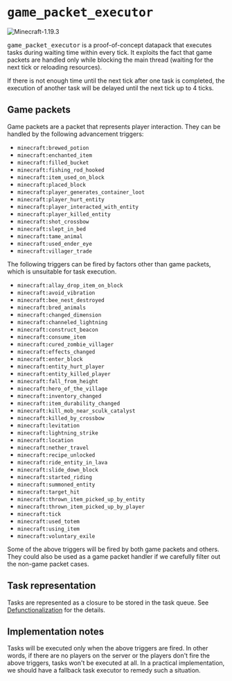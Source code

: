 # <samp>game_packet_executor</samp>

![Minecraft-1.19.3](https://img.shields.io/badge/Minecraft-1.19.3-blue)

<samp>game_packet_executor</samp> is a proof-of-concept datapack that executes tasks during waiting time within every tick.
It exploits the fact that game packets are handled only while blocking the main thread (waiting for the next tick or reloading resources).

If there is not enough time until the next tick after one task is completed, the execution of another task will be delayed until the next tick up to 4 ticks.

## Game packets

Game packets are a packet that represents player interaction.
They can be handled by the following advancement triggers:

- `minecraft:brewed_potion`
- `minecraft:enchanted_item`
- `minecraft:filled_bucket`
- `minecraft:fishing_rod_hooked`
- `minecraft:item_used_on_block`
- `minecraft:placed_block`
- `minecraft:player_generates_container_loot`
- `minecraft:player_hurt_entity`
- `minecraft:player_interacted_with_entity`
- `minecraft:player_killed_entity`
- `minecraft:shot_crossbow`
- `minecraft:slept_in_bed`
- `minecraft:tame_animal`
- `minecraft:used_ender_eye`
- `minecraft:villager_trade`

The following triggers can be fired by factors other than game packets, which is unsuitable for task execution.

- `minecraft:allay_drop_item_on_block`
- `minecraft:avoid_vibration`
- `minecraft:bee_nest_destroyed`
- `minecraft:bred_animals`
- `minecraft:changed_dimension`
- `minecraft:channeled_lightning`
- `minecraft:construct_beacon`
- `minecraft:consume_item`
- `minecraft:cured_zombie_villager`
- `minecraft:effects_changed`
- `minecraft:enter_block`
- `minecraft:entity_hurt_player`
- `minecraft:entity_killed_player`
- `minecraft:fall_from_height`
- `minecraft:hero_of_the_village`
- `minecraft:inventory_changed`
- `minecraft:item_durability_changed`
- `minecraft:kill_mob_near_sculk_catalyst`
- `minecraft:killed_by_crossbow`
- `minecraft:levitation`
- `minecraft:lightning_strike`
- `minecraft:location`
- `minecraft:nether_travel`
- `minecraft:recipe_unlocked`
- `minecraft:ride_entity_in_lava`
- `minecraft:slide_down_block`
- `minecraft:started_riding`
- `minecraft:summoned_entity`
- `minecraft:target_hit`
- `minecraft:thrown_item_picked_up_by_entity`
- `minecraft:thrown_item_picked_up_by_player`
- `minecraft:tick`
- `minecraft:used_totem`
- `minecraft:using_item`
- `minecraft:voluntary_exile`

Some of the above triggers will be fired by both game packets and others.
They could also be used as a game packet handler if we carefully filter out the non-game packet cases.

## Task representation

Tasks are represented as a closure to be stored in the task queue.
See [Defunctionalization](https://github.com/intsuc/Defunctionalization) for the details.

## Implementation notes

Tasks will be executed only when the above triggers are fired.
In other words, if there are no players on the server or the players don't fire the above triggers, tasks won't be executed at all.
In a practical implementation, we should have a fallback task executor to remedy such a situation.
